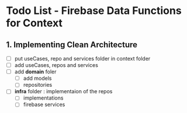 # Todo List - Firebase Data Functions for Context

## 1. Implementing Clean Architecture

- [ ] put useCases, repo and services folder in context folder
- [ ] add useCases, repos and services
- [ ] add **domain** foler
  - [ ] add models
  - [ ] repositories
- [ ] **infra** folder : implementaion of the repos
  - [ ] implementations
  - [ ] firebase services
